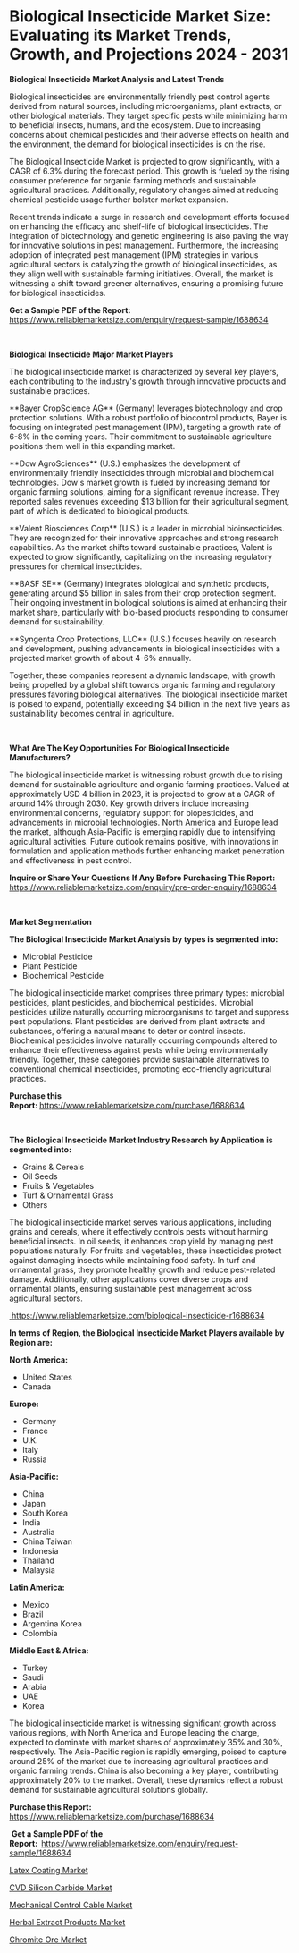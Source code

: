 <p><h1>Biological Insecticide Market Size: Evaluating its Market Trends, Growth, and Projections 2024 - 2031</h1></p><p><strong>Biological Insecticide Market Analysis and Latest Trends</strong></p>
<p><p>Biological insecticides are environmentally friendly pest control agents derived from natural sources, including microorganisms, plant extracts, or other biological materials. They target specific pests while minimizing harm to beneficial insects, humans, and the ecosystem. Due to increasing concerns about chemical pesticides and their adverse effects on health and the environment, the demand for biological insecticides is on the rise.</p><p>The Biological Insecticide Market is projected to grow significantly, with a CAGR of 6.3% during the forecast period. This growth is fueled by the rising consumer preference for organic farming methods and sustainable agricultural practices. Additionally, regulatory changes aimed at reducing chemical pesticide usage further bolster market expansion.</p><p>Recent trends indicate a surge in research and development efforts focused on enhancing the efficacy and shelf-life of biological insecticides. The integration of biotechnology and genetic engineering is also paving the way for innovative solutions in pest management. Furthermore, the increasing adoption of integrated pest management (IPM) strategies in various agricultural sectors is catalyzing the growth of biological insecticides, as they align well with sustainable farming initiatives. Overall, the market is witnessing a shift toward greener alternatives, ensuring a promising future for biological insecticides.</p></p>
<p><strong>Get a Sample PDF of the Report:&nbsp;</strong> <a href="https://www.reliablemarketsize.com/enquiry/request-sample/1688634?utm_campaign=1732&utm_medium=2&utm_source=Github&utm_content=ia&utm_term=17102024&utm_id=biological-insecticide">https://www.reliablemarketsize.com/enquiry/request-sample/1688634</a></p>
<p>&nbsp;</p>
<p><strong>Biological Insecticide Major Market Players</strong></p>
<p><p>The biological insecticide market is characterized by several key players, each contributing to the industry's growth through innovative products and sustainable practices. </p><p>**Bayer CropScience AG** (Germany) leverages biotechnology and crop protection solutions. With a robust portfolio of biocontrol products, Bayer is focusing on integrated pest management (IPM), targeting a growth rate of 6-8% in the coming years. Their commitment to sustainable agriculture positions them well in this expanding market.</p><p>**Dow AgroSciences** (U.S.) emphasizes the development of environmentally friendly insecticides through microbial and biochemical technologies. Dow's market growth is fueled by increasing demand for organic farming solutions, aiming for a significant revenue increase. They reported sales revenues exceeding $13 billion for their agricultural segment, part of which is dedicated to biological products.</p><p>**Valent Biosciences Corp** (U.S.) is a leader in microbial bioinsecticides. They are recognized for their innovative approaches and strong research capabilities. As the market shifts toward sustainable practices, Valent is expected to grow significantly, capitalizing on the increasing regulatory pressures for chemical insecticides.</p><p>**BASF SE** (Germany) integrates biological and synthetic products, generating around $5 billion in sales from their crop protection segment. Their ongoing investment in biological solutions is aimed at enhancing their market share, particularly with bio-based products responding to consumer demand for sustainability.</p><p>**Syngenta Crop Protections, LLC** (U.S.) focuses heavily on research and development, pushing advancements in biological insecticides with a projected market growth of about 4-6% annually. </p><p>Together, these companies represent a dynamic landscape, with growth being propelled by a global shift towards organic farming and regulatory pressures favoring biological alternatives. The biological insecticide market is poised to expand, potentially exceeding $4 billion in the next five years as sustainability becomes central in agriculture.</p></p>
<p>&nbsp;</p>
<p><strong>What Are The Key Opportunities For Biological Insecticide Manufacturers?</strong></p>
<p><p>The biological insecticide market is witnessing robust growth due to rising demand for sustainable agriculture and organic farming practices. Valued at approximately USD 4 billion in 2023, it is projected to grow at a CAGR of around 14% through 2030. Key growth drivers include increasing environmental concerns, regulatory support for biopesticides, and advancements in microbial technologies. North America and Europe lead the market, although Asia-Pacific is emerging rapidly due to intensifying agricultural activities. Future outlook remains positive, with innovations in formulation and application methods further enhancing market penetration and effectiveness in pest control.</p></p>
<p><strong>Inquire or Share Your Questions If Any Before Purchasing This Report:</strong> <a href="https://www.reliablemarketsize.com/enquiry/pre-order-enquiry/1688634?utm_campaign=1732&utm_medium=2&utm_source=Github&utm_content=ia&utm_term=17102024&utm_id=biological-insecticide">https://www.reliablemarketsize.com/enquiry/pre-order-enquiry/1688634</a></p>
<p>&nbsp;</p>
<p><strong>Market Segmentation</strong></p>
<p><strong>The Biological Insecticide Market Analysis by types is segmented into:</strong></p>
<p><ul><li>Microbial Pesticide</li><li>Plant Pesticide</li><li>Biochemical Pesticide</li></ul></p>
<p><p>The biological insecticide market comprises three primary types: microbial pesticides, plant pesticides, and biochemical pesticides. Microbial pesticides utilize naturally occurring microorganisms to target and suppress pest populations. Plant pesticides are derived from plant extracts and substances, offering a natural means to deter or control insects. Biochemical pesticides involve naturally occurring compounds altered to enhance their effectiveness against pests while being environmentally friendly. Together, these categories provide sustainable alternatives to conventional chemical insecticides, promoting eco-friendly agricultural practices.</p></p>
<p><strong>Purchase this Report:&nbsp;</strong><a href="https://www.reliablemarketsize.com/purchase/1688634?utm_campaign=1732&utm_medium=2&utm_source=Github&utm_content=ia&utm_term=17102024&utm_id=biological-insecticide">https://www.reliablemarketsize.com/purchase/1688634</a></p>
<p>&nbsp;</p>
<p><strong>The Biological Insecticide Market Industry Research by Application is segmented into:</strong></p>
<p><ul><li>Grains & Cereals</li><li>Oil Seeds</li><li>Fruits & Vegetables</li><li>Turf & Ornamental Grass</li><li>Others</li></ul></p>
<p><p>The biological insecticide market serves various applications, including grains and cereals, where it effectively controls pests without harming beneficial insects. In oil seeds, it enhances crop yield by managing pest populations naturally. For fruits and vegetables, these insecticides protect against damaging insects while maintaining food safety. In turf and ornamental grass, they promote healthy growth and reduce pest-related damage. Additionally, other applications cover diverse crops and ornamental plants, ensuring sustainable pest management across agricultural sectors.</p></p>
<p><a href="https://www.reliablemarketsize.com/biological-insecticide-r1688634?utm_campaign=1732&utm_medium=2&utm_source=Github&utm_content=ia&utm_term=17102024&utm_id=biological-insecticide">&nbsp;https://www.reliablemarketsize.com/biological-insecticide-r1688634</a></p>
<p><strong>In terms of Region, the Biological Insecticide Market Players available by Region are:</strong></p>
<p>
    <p> <strong> North America: </strong>
        <ul>
            <li>United States</li>
            <li>Canada</li>
        </ul>
        </p> 
    <p> <strong> Europe: </strong>
        <ul>
            <li>Germany</li>
            <li>France</li>
            <li>U.K.</li>
            <li>Italy</li>
            <li>Russia</li>
        </ul>
        </p> 
    <p> <strong> Asia-Pacific: </strong>
        <ul>
            <li>China</li>
            <li>Japan</li>
            <li>South Korea</li>
            <li>India</li>
            <li>Australia</li>
            <li>China Taiwan</li>
            <li>Indonesia</li>
            <li>Thailand</li>
            <li>Malaysia</li>
        </ul>
        </p> 
    <p> <strong> Latin America: </strong>
        <ul>
            <li>Mexico</li>
            <li>Brazil</li>
            <li>Argentina Korea</li>
            <li>Colombia</li>
        </ul>
        </p> 
    <p> <strong> Middle East & Africa: </strong>
        <ul>
            <li>Turkey</li>
            <li>Saudi</li>
            <li>Arabia</li>
            <li>UAE</li>
            <li>Korea</li>
        </ul>
    </p>
    </p>
<p><p>The biological insecticide market is witnessing significant growth across various regions, with North America and Europe leading the charge, expected to dominate with market shares of approximately 35% and 30%, respectively. The Asia-Pacific region is rapidly emerging, poised to capture around 25% of the market due to increasing agricultural practices and organic farming trends. China is also becoming a key player, contributing approximately 20% to the market. Overall, these dynamics reflect a robust demand for sustainable agricultural solutions globally.</p></p>
<p><strong>Purchase this Report: </strong><a href="https://www.reliablemarketsize.com/purchase/1688634?utm_campaign=1732&utm_medium=2&utm_source=Github&utm_content=ia&utm_term=17102024&utm_id=biological-insecticide">https://www.reliablemarketsize.com/purchase/1688634</a></p>
<p>&nbsp;<strong>Get a Sample PDF of the Report:&nbsp;&nbsp;</strong><a href="https://www.reliablemarketsize.com/enquiry/request-sample/1688634?utm_campaign=1732&utm_medium=2&utm_source=Github&utm_content=ia&utm_term=17102024&utm_id=biological-insecticide">https://www.reliablemarketsize.com/enquiry/request-sample/1688634</a></p>
<p><strong></strong></p>
<p><p><a href="https://github.com/AshikRahman665/Market-Research-Report-List-1/blob/main/latex-coating-market.md?utm_campaign=1732&utm_medium=2&utm_source=Github&utm_content=ia&utm_term=17102024&utm_id=biological-insecticide">Latex Coating Market</a></p><p><a href="https://www.linkedin.com/pulse/emerging-trends-cvd-silicon-carbide-market-detailed-overview-6mjlf?utm_campaign=1732&utm_medium=2&utm_source=Github&utm_content=ia&utm_term=17102024&utm_id=biological-insecticide">CVD Silicon Carbide Market</a></p><p><a href="https://www.linkedin.com/pulse/global-mechanical-control-cable-market-forecast-2024-2031-lgsef?utm_campaign=1732&utm_medium=2&utm_source=Github&utm_content=ia&utm_term=17102024&utm_id=biological-insecticide">Mechanical Control Cable Market</a></p><p><a href="https://www.linkedin.com/pulse/trends-global-herbal-extract-products-market-forecast-analysis-8hhyf?utm_campaign=1732&utm_medium=2&utm_source=Github&utm_content=ia&utm_term=17102024&utm_id=biological-insecticide">Herbal Extract Products Market</a></p><p><a href="https://www.linkedin.com/pulse/chromite-ore-market-trends-focusing-insight-forecast-analysis-ubaof?utm_campaign=1732&utm_medium=2&utm_source=Github&utm_content=ia&utm_term=17102024&utm_id=biological-insecticide">Chromite Ore Market</a></p></p>